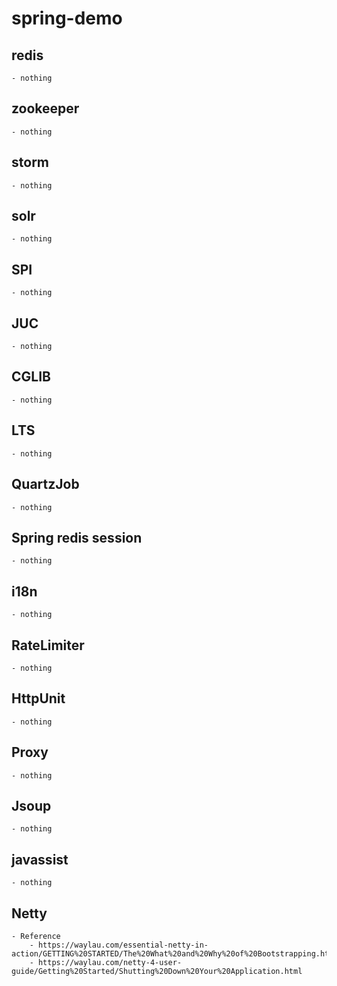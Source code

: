 # spring-demo
## redis
	- nothing
## zookeeper
	- nothing
## storm
	- nothing
## solr
	- nothing
## SPI
	- nothing
## JUC
	- nothing
## CGLIB
	- nothing
## LTS
	- nothing
## QuartzJob
	- nothing
## Spring redis session
	- nothing
## i18n
	- nothing
## RateLimiter
	- nothing
## HttpUnit
	- nothing
## Proxy
	- nothing
## Jsoup
	- nothing
## javassist
	- nothing
## Netty
	- Reference
		- https://waylau.com/essential-netty-in-action/GETTING%20STARTED/The%20What%20and%20Why%20of%20Bootstrapping.html
		- https://waylau.com/netty-4-user-guide/Getting%20Started/Shutting%20Down%20Your%20Application.html

 
